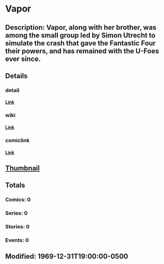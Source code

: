 # Vapor
## Description: Vapor, along with her brother, was among the small group led by Simon Utrecht to simulate the crash that gave the Fantastic Four their powers, and has remained with the U-Foes ever since.
## Details
### detail
#### [Link](http://marvel.com/characters/2469/vapor?utm_campaign=apiRef&utm_source=225578a89fc76f3d20fbffda5d17a88d)
### wiki
#### [Link](http://marvel.com/universe/Vapor?utm_campaign=apiRef&utm_source=225578a89fc76f3d20fbffda5d17a88d)
### comiclink
#### [Link](http://marvel.com/comics/characters/1011316/vapor?utm_campaign=apiRef&utm_source=225578a89fc76f3d20fbffda5d17a88d)
## [Thumbnail](http://i.annihil.us/u/prod/marvel/i/mg/3/40/4c002e541867f.jpg)
## Totals
### Comics: 0
### Series: 0
### Stories: 0
### Events: 0
## Modified: 1969-12-31T19:00:00-0500